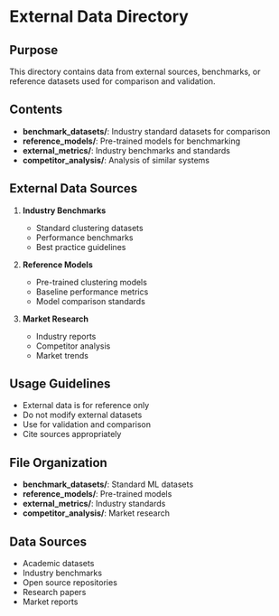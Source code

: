 # External Data Directory

## Purpose
This directory contains data from external sources, benchmarks, or reference datasets used for comparison and validation.

## Contents
- **benchmark_datasets/**: Industry standard datasets for comparison
- **reference_models/**: Pre-trained models for benchmarking
- **external_metrics/**: Industry benchmarks and standards
- **competitor_analysis/**: Analysis of similar systems

## External Data Sources
1. **Industry Benchmarks**
   - Standard clustering datasets
   - Performance benchmarks
   - Best practice guidelines

2. **Reference Models**
   - Pre-trained clustering models
   - Baseline performance metrics
   - Model comparison standards

3. **Market Research**
   - Industry reports
   - Competitor analysis
   - Market trends

## Usage Guidelines
- External data is for reference only
- Do not modify external datasets
- Use for validation and comparison
- Cite sources appropriately

## File Organization
- **benchmark_datasets/**: Standard ML datasets
- **reference_models/**: Pre-trained models
- **external_metrics/**: Industry standards
- **competitor_analysis/**: Market research

## Data Sources
- Academic datasets
- Industry benchmarks
- Open source repositories
- Research papers
- Market reports
